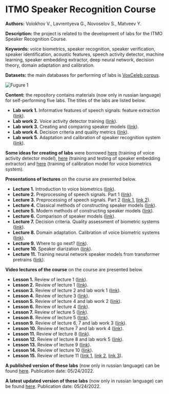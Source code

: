 # ITMO Speaker Recognition Course

**Authors:** Volokhov V., Lavrentyeva G., Novoselov S., Matveev Y.

**Description:** the project is related to the development of labs for the ITMO Speaker Recognition Course.

**Keywords:** voice biometrics, speaker recognition, speaker verification, speaker identification, acoustic features, speech activity detector, machine learning, speaker embedding extractor, deep neural network, decision theory, domain adaptation and calibration.

**Datasets:** the main databases for performing of labs is [VoxCeleb corpus](https://www.robots.ox.ac.uk/~vgg/data/voxceleb/).

![Fugure 1](https://analyticsindiamag.com/wp-content/uploads/2020/12/image.png "VoxCeleb. A large scale audio-visual dataset of human speech")

**Content:** the repository contains materials (now only in russian language) for self-performing five labs. The titles of the labs are listed below.

- **Lab work 1.** Informative features of speech signals: feature extraction ([link](https://github.com/itmo-mbss-lab/sr_labs_book/tree/main/lab1)).
- **Lab work 2.** Voice activity detector training                           ([link](https://github.com/itmo-mbss-lab/sr_labs_book/tree/main/lab2)).
- **Lab work 3.** Creating and comparing speaker models                      ([link](https://github.com/itmo-mbss-lab/sr_labs_book/tree/main/lab3)).
- **Lab work 4.** Decision criteria and quality metrics                      ([link](https://github.com/itmo-mbss-lab/sr_labs_book/tree/main/lab4)).
- **Lab work 5.** Adaptation and calibration of speaker recognition system   ([link](https://github.com/itmo-mbss-lab/sr_labs_book/tree/main/lab5)).

**Some ideas for creating of labs** were borrowed [here](https://voicebiometry.org/) (training of voice activity detector model), [here](https://github.com/clovaai/voxceleb_trainer) (training and testing of speaker embedding extractor) and [here](https://github.com/alumae/sv_score_calibration) (training of calibration model for voice biometrics system). 

**Presentations of lectures** on the course are presented below. 

- **Lecture 1.** Introduction to voice biometrics                                   ([link](https://disk.yandex.ru/i/XLZRbdnMTjZk7g)).
- **Lecture 2.** Preprocessing of speech signals. Part 1                            ([link](https://disk.yandex.ru/i/jlT7_SttB5jb4w)).
- **Lecture 3.** Preprocessing of speech signals. Part 2                            ([link 1](https://disk.yandex.ru/i/2i9yWRRaMbKf4Q), [link 2](https://disk.yandex.ru/i/y3IqRtSXyfqxAw)).
- **Lecture 4.** Classical methods of constructing speaker models                   ([link](https://disk.yandex.ru/i/lq4pkh-s86BiyQ)).
- **Lecture 5.** Modern methods of constructing speaker models                      ([link](https://disk.yandex.ru/i/Wd7xFEQ9m7YeNA)).
- **Lecture 6.** Comparison of speaker models                                       ([link](https://disk.yandex.ru/i/6b_HbKwU8uMVHA)).
- **Lecture 7.** Decision criteria. Quality assessment of biometric systems         ([link](https://disk.yandex.ru/i/sLp1dxME5pyM6Q)).
- **Lecture 8.** Domain adaptation. Calibration of voice biometric systems          ([link](https://disk.yandex.ru/i/pn1zYCXppRBiDw)).
- **Lecture 9.** Where to go next?                                                  ([link](https://disk.yandex.ru/i/UNCgcUSwItgyjQ)).
- **Lecture 10.** Speaker diarization                                               ([link](https://disk.yandex.ru/i/-gFJ54A5MiC-JQ)).
- **Lecture 11.** Training neural network speaker models from transformer pretrains ([link](https://disk.yandex.ru/i/wIc8yqQlnAVgRQ)).

**Video lectures of the course** on the course are presented below. 

- **Lesson 1.** Review of lecture 1 ([link](https://disk.yandex.ru/i/eE2zRdK824BfWg)).
- **Lesson 2.** Review of lecture 1 ([link](https://disk.yandex.ru/i/vcL2cLo5l-vucg)).
- **Lesson 3.** Review of lecture 2 and lab work 1 ([link](https://disk.yandex.ru/i/QKyrIKrT3aKMyA)).
- **Lesson 4.** Review of lecture 3 ([link](https://disk.yandex.ru/i/cB0lxDyyTUmf3g)).
- **Lesson 5.** Review of lecture 4 and lab work 2 ([link](https://disk.yandex.ru/i/nanwr3H9lgILbQ)).
- **Lesson 6.** Review of lecture 4 ([link](https://disk.yandex.ru/i/UJzGND2jiv-_yQ)).
- **Lesson 7.** Review of lecture 5 ([link](https://disk.yandex.ru/i/ypyxRBaY5GBZ-w)).
- **Lesson 8.** Review of lecture 5 ([link](https://disk.yandex.ru/i/fOnioq7UFOD_Pg)).
- **Lesson 9.** Review of lecture 6, 7 and lab work 3 ([link](https://disk.yandex.ru/i/lV1ElqLJb4Xx1A)).
- **Lesson 10.** Review of lecture 7 and lab work 4 ([link](https://disk.yandex.ru/i/H5oZt86DZAW2cA)).
- **Lesson 11.** Review of lecture 8 ([link](https://disk.yandex.ru/i/ospacUMfH0VJ-w)).
- **Lesson 12.** Review of lecture 8 and lab work 5 ([link](https://disk.yandex.ru/i/oWoZBnPCz_hvMw)).
- **Lesson 13.** Review of lecture 9 ([link](https://disk.yandex.ru/i/hK4Z0E7pbpooeQ)).
- **Lesson 14.** Review of lecture 10 ([link](https://disk.yandex.ru/i/yi2MVO1NhWIPiQ)).
- **Lesson 15.** Review of lecture 11 ([link 1](https://disk.yandex.ru/i/-HoaGBjHU6z-TA), [link 2](https://disk.yandex.ru/i/cuTFtdSDfCyFeQ), [link 3](https://disk.yandex.ru/i/2iotTvwNyIVzeg)).

**A published version of these labs** (now only in russian language) can be found [here](https://books.ifmo.ru/file/pdf/3087.pdf). Publication date: 05/24/2022. 

**A latest updated version of these labs** (now only in russian language) can be found [here](https://disk.yandex.ru/i/-jFmJ9eXyPNXCw). Publication date: 05/24/2022. 
